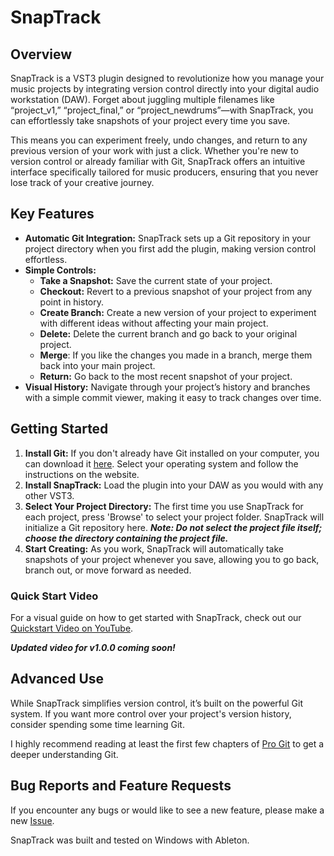 # SnapTrack

## Overview
SnapTrack is a VST3 plugin designed to revolutionize how you manage your music projects by integrating version control directly into your digital audio workstation (DAW). Forget about juggling multiple filenames like “project_v1,” “project_final,” or “project_newdrums”—with SnapTrack, you can effortlessly take snapshots of your project every time you save.

This means you can experiment freely, undo changes, and return to any previous version of your work with just a click. Whether you're new to version control or already familiar with Git, SnapTrack offers an intuitive interface specifically tailored for music producers, ensuring that you never lose track of your creative journey.

## Key Features
- **Automatic Git Integration:** SnapTrack sets up a Git repository in your project directory when you first add the plugin, making version control effortless.
- **Simple Controls:**
  - **Take a Snapshot:** Save the current state of your project. 
  - **Checkout:** Revert to a previous snapshot of your project from any point in history.
  - **Create Branch:** Create a new version of your project to experiment with different ideas without affecting your main project.
  - **Delete:** Delete the current branch and go back to your original project.
  - **Merge**: If you like the changes you made in a branch, merge them back into your main project.
  - **Return:** Go back to the most recent snapshot of your project.
- **Visual History:** Navigate through your project’s history and branches with a simple commit viewer, making it easy to track changes over time.

## Getting Started
1. **Install Git:** If you don't already have Git installed on your computer, you can download it [here](https://git-scm.com/downloads). Select your operating system and follow the instructions on the website.
2. **Install SnapTrack:** Load the plugin into your DAW as you would with any other VST3.
3. **Select Your Project Directory:** The first time you use SnapTrack for each project, press 'Browse' to select your project folder. SnapTrack will initialize a Git repository here.
***Note: Do not select the project file itself; choose the directory containing the project file.***
4. **Start Creating:** As you work, SnapTrack will automatically take snapshots of your project whenever you save, allowing you to go back, branch out, or move forward as needed.

### Quick Start Video
For a visual guide on how to get started with SnapTrack, check out our [Quickstart Video on YouTube](https://youtu.be/pCoJj8vFBQM?si=duWJ4n9o76mSle35).

***Updated video for v1.0.0 coming soon!***

## Advanced Use
While SnapTrack simplifies version control, it’s built on the powerful Git system. If you want more control over your project's version history, consider spending some time learning Git. 

I highly recommend reading at least the first few chapters of [Pro Git](https://git-scm.com/book/en/v2) to get a deeper understanding Git.

## Bug Reports and Feature Requests
If you encounter any bugs or would like to see a new feature, please make a new [Issue](https://www.github.com/jakeyjakeyy/SnapTrack/issues).

SnapTrack was built and tested on Windows with Ableton. 
